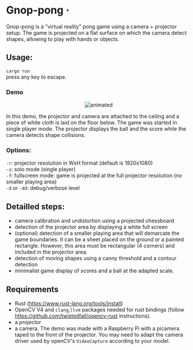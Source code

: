 # Gnop-pong &middot;
Gnop-pong is a "virtual reality" pong game using a camera + projector setup. The game is projected on a flat surface on which the camera detect shapes, allowing to play with hands or objects. 

## Usage:

`cargo run`  
press any key to escape.

### Demo
<p align="center">
    <img src="https://github.com/precambrien/precambrien_public/blob/main/gnop-pong-demo.gif" alt="animated">
</p>
In this demo, the projector and camera are attached to the ceiling and a piece of white cloth is laid on the floor below. The game was started in single player mode. The projector displays the ball and the score while the camera detects shape collisions.
 

### Options:
`-r`: projector resolution in WxH format (default is 1920x1080)  
`-s`: solo mode (single player)  
`-f`: fullscreen mode: game is projected at the full projector resolution (no smaller playing area)  
`-d` or `-dd`: debug/verbose level  

## Detailled steps:
* camera calibration and undistortion using a projected chessboard
* detection of the projector area by displaying a white full screen
* (optional) detection of a smaller playing area that will demarcate the game boundaries. It can be a sheet placed on the ground or a painted rectangle. However, this area must be rectangular (4 corners) and included in the projector area.
* detection of moving shapes using a canny threshold and a contour detection
* minimalist game display of scores and a ball at the adapted scale.

## Requirements 
* Rust (https://www.rust-lang.org/tools/install)
* OpenCV V4 and `clang`,`llvm` packages needed for rust bindings (follow https://github.com/twistedfall/opencv-rust instructions). 
* a projector
* a camera. The demo was made with a Raspberry Pi with a picamera taped to the front of the projector. You may need to adapt the camera driver used by openCV's `VideoCapture` according to your model.
